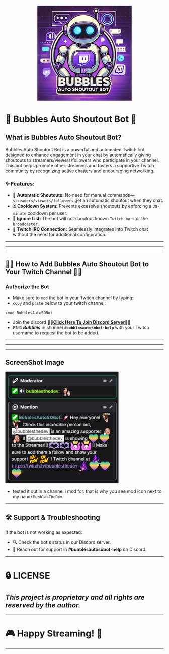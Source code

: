 <p align="center">
  <img src="https://github.com/KernFerm/Bubbles-Auto-SO-Bot/blob/main/bubbles-auto-so-bot.png" width="300" alt="Bubbles Auto Shoutout Bot Logo">
</p>

# 🚀 Bubbles Auto Shoutout Bot 🎉

## What is Bubbles Auto Shoutout Bot?
Bubbles Auto Shoutout Bot is a powerful and automated Twitch bot designed to enhance engagement in your chat by automatically giving shoutouts to streamers/viewers/followers who participate in your channel. This bot helps promote other streamers and fosters a supportive Twitch community by recognizing active chatters and encouraging networking.

### ✨ Features:
- 🤖 **Automatic Shoutouts:** No need for manual commands—`streamers/viewers/followers` get an automatic shoutout when they chat.
- ⏳ **Cooldown System:** Prevents excessive shoutouts by enforcing a `30-minute` cooldown per user.
- 🚫 **Ignore List:** The bot will not shoutout known `Twitch bots` or the `broadcaster`.
- 🔗 **Twitch IRC Connection:** Seamlessly integrates into Twitch chat without the need for additional configuration.
---

---
---
## 📌📌 How to Add Bubbles Auto Shoutout Bot to Your Twitch Channel 📌📌

### Authorize the Bot

- Make sure to `mod` the bot in your Twitch channel by typing:
- `copy` and `paste` below to your twitch channel:
```
/mod BubblesAutoSOBot
```
- Join the discord **🚨🚨[Click Here To Join Discord Server](https://discord.gg/eCGpWUf5aR)🚨🚨**
- `PING` ***Bubbles*** in channel **`#bubblesautosobot-help`** with your Twitch username to request the bot to be added.
---
---
---

## ScreenShot Image
<p align="left">
  <img src="https://github.com/KernFerm/Bubbles-Auto-SO-Bot/blob/main/image-1.png" width="360" alt="screenshot">
</p>


- tested it out in a channel i mod for. that is why you see mod icon next to my name `BubblesTheDev`.

---

## 🛠️ Support & Troubleshooting
If the bot is not working as expected:
- 🔍 Check the bot's status in our Discord server.
- 💬 Reach out for support in **#bubblesautosobot-help** on Discord.

---
# 🔒 LICENSE
## ***This project is proprietary and all rights are reserved by the author.***
---
# 🎮 **Happy Streaming!** 🚀
---
